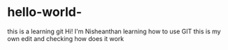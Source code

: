 # hello-world-
this is a learning git
Hi! I'm Nisheanthan learning how to use GIT
this is my own edit and checking how does it work

